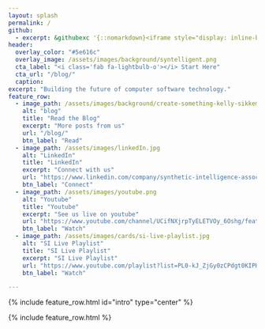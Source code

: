 ```yaml
---
layout: splash
permalink: /
github:
  - excerpt: &githubexc '{::nomarkdown}<iframe style="display: inline-block;" src="https://ghbtns.com/github-btn.html?user=metaera&repo=syntelligent.org&type=star&count=true&size=large" frameborder="0" scrolling="0" width="160px" height="30px"></iframe> <iframe style="display: inline-block;" src="https://ghbtns.com/github-btn.html?user=metaera&repo=syntelligent.org&type=fork&count=true&size=large" frameborder="0" scrolling="0" width="158px" height="30px"></iframe>{:/nomarkdown}'
header:
  overlay_color: "#5e616c"
  overlay_image: /assets/images/background/syntelligent.png
  cta_label: "<i class='fab fa-lightbulb-o'></i> Start Here"
  cta_url: "/blog/"
  caption:
excerpt: "Building the future of computer software technology."
feature_row:
  - image_path: /assets/images/background/create-something-kelly-sikkema-Nlax2tu89bU-unsplash.webp
    alt: "blog"
    title: "Read the Blog"
    excerpt: "More posts from us"
    url: "/blog/"
    btn_label: "Read"
  - image_path: /assets/images/linkedIn.jpg
    alt: "LinkedIn"
    title: "LinkedIn"
    excerpt: "Connect with us"
    url: "https://www.linkedin.com/company/synthetic-intelligence-association"
    btn_label: "Connect"
  - image_path: /assets/images/youtube.png
    alt: "Youtube"
    title: "Youtube"
    excerpt: "See us live on youtube"
    url: "https://www.youtube.com/channel/UCifNXjrpTyELETVOy_6Oshg/featured?view_as=subscriber"
    btn_label: "Watch"
  - image_path: /assets/images/cards/si-live-playlist.jpg
    alt: "SI Live Playlist"
    title: "SI Live Playlist"
    excerpt: "SI Live Playlist"
    url: "https://www.youtube.com/playlist?list=PL0-kJ_ZjGy0zCPdgt0KIPHqBfb7y1mLf9"
    btn_label: "Watch"

---
```



<style>
.archive__item-teaser {
    height: 250px;
}
.bravereferral {
  text-align: center;
}
</style>

{% include feature_row.html id="intro" type="center" %}



{% include feature_row.html %}

